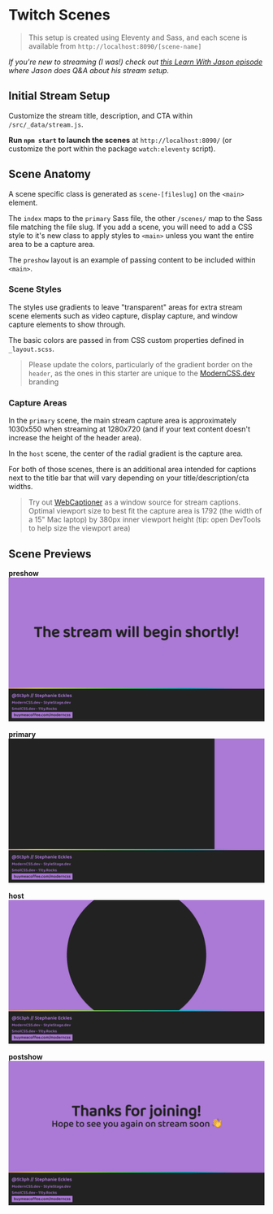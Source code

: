 # Twitch Scenes

> This setup is created using Eleventy and Sass, and each scene is available from `http://localhost:8090/[scene-name]`

_If you're new to streaming (I was!) check out [this Learn With Jason episode](https://www.learnwithjason.dev/about-streaming) where Jason does Q&A about his stream setup._

## Initial Stream Setup

Customize the stream title, description, and CTA within `/src/_data/stream.js`.

**Run `npm start` to launch the scenes** at `http://localhost:8090/` (or customize the port within the package `watch:eleventy` script).

## Scene Anatomy

A scene specific class is generated as `scene-[fileslug]` on the `<main>` element.

The `index` maps to the `primary` Sass file, the other `/scenes/` map to the Sass file matching the file slug. If you add a scene, you will need to add a CSS style to it's new class to apply styles to `<main>` unless you want the entire area to be a capture area.

The `preshow` layout is an example of passing content to be included within `<main>`.

### Scene Styles

The styles use gradients to leave "transparent" areas for extra stream scene elements such as video capture, display capture, and window capture elements to show through.

The basic colors are passed in from CSS custom properties defined in `_layout.scss`.

> Please update the colors, particularly of the gradient border on the `header`, as the ones in this starter are unique to the [ModernCSS.dev](https://moderncss.dev) branding

### Capture Areas

In the `primary` scene, the main stream capture area is approximately 1030x550 when streaming at 1280x720 (and if your text content doesn't increase the height of the header area).

In the `host` scene, the center of the radial gradient is the capture area.

For both of those scenes, there is an additional area intended for captions next to the title bar that will vary depending on your title/description/cta widths.

> Try out [WebCaptioner](https://webcaptioner.com/) as a window source for stream captions. Optimal viewport size to best fit the capture area is 1792 (the width of a 15" Mac laptop) by 380px inner viewport height (tip: open DevTools to help size the viewport area)

## Scene Previews

**preshow**
![preshow](scene-previews/preshow.png)

**primary**
![preshow](scene-previews/primary.png)

**host**
![preshow](scene-previews/host.png)

**postshow**
![preshow](scene-previews/postshow.png)
